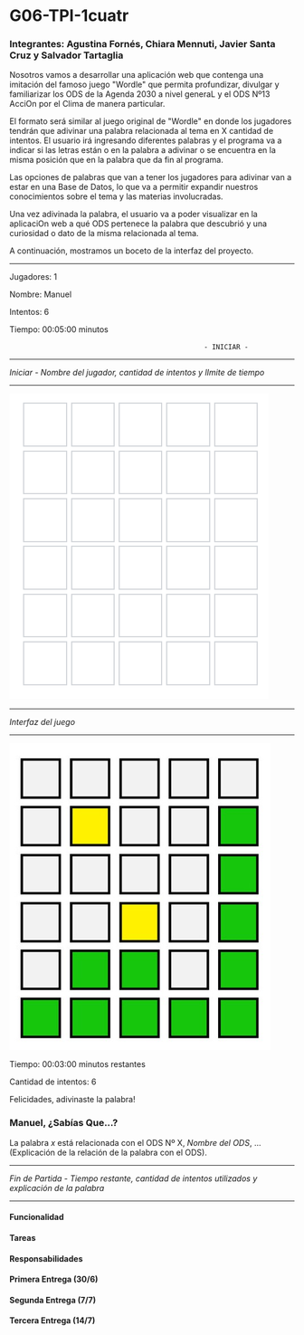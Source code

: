 # G06-TPI-1cuatr
### Integrantes: Agustina Fornés, Chiara Mennuti, Javier Santa Cruz y Salvador Tartaglia

Nosotros vamos a desarrollar una aplicación web que contenga una imitación del famoso juego "Wordle" que permita profundizar, divulgar y familiarizar los ODS de la Agenda 2030 a nivel generaL y el ODS Nº13 AcciOn por el Clima de manera particular.  

El formato será similar al juego original de "Wordle" en donde los jugadores tendrán que adivinar una palabra relacionada al tema en X cantidad de intentos. El usuario irá ingresando diferentes palabras y el programa va a indicar si las letras están o en la palabra a adivinar o se encuentra en la misma posición que en la palabra que da fin al programa. 

Las opciones de palabras que van a tener los jugadores para adivinar van a estar en una Base de Datos, lo que va a permitir expandir nuestros conocimientos sobre el tema y las materias involucradas.

Una vez adivinada la palabra, el usuario va a poder visualizar en la aplicaciOn web a qué ODS pertenece la palabra que descubrió y una curiosidad o dato de la misma relacionada al tema. 

A continuación, mostramos un boceto de la interfaz del proyecto.

----------------------------------------------------------------------------------------------------------------------------------------

Jugadores: 1

Nombre: Manuel

Intentos: 6

Tiempo: 00:05:00 minutos

                                                    - INICIAR - 

----------------------------------------------------------------------------------------------------------------------------------------

*Iniciar - Nombre del jugador, cantidad de intentos y lImite de tiempo* 

----------------------------------------------------------------------------------------------------------------------------------------

![image](wordle.png)

----------------------------------------------------------------------------------------------------------------------------------------

*Interfaz del juego*

----------------------------------------------------------------------------------------------------------------------------------------

![image](wordleCompletado.jpg)

Tiempo: 00:03:00 minutos restantes

Cantidad de intentos: 6

Felicidades, adivinaste la palabra!

### Manuel, ¿Sabías Que...?

La palabra *x* está relacionada con el ODS Nº X, *Nombre del ODS*, ... (Explicación de la relación de la palabra con el ODS). 

----------------------------------------------------------------------------------------------------------------------------------------

*Fin de Partida - Tiempo restante, cantidad de intentos utilizados y explicación de la palabra*

----------------------------------------------------------------------------------------------------------------------------------------

#### Funcionalidad



#### Tareas



#### Responsabilidades



#### Primera Entrega (30/6)



#### Segunda Entrega (7/7)



#### Tercera Entrega (14/7)



